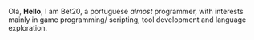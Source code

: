 Olá, **Hello**, I am Bet20, a portuguese *almost* programmer, with interests mainly in game programming/ scripting, tool development and language exploration.
